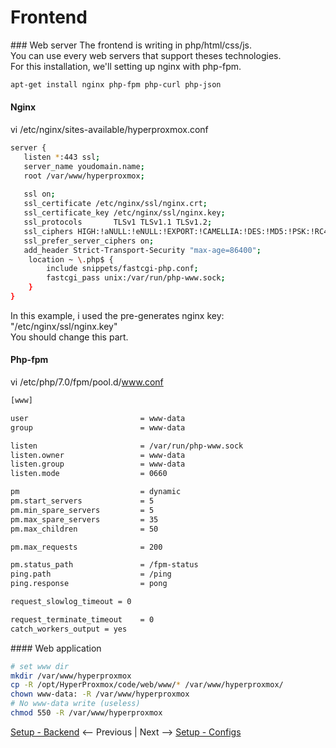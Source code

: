 # Frontend

### Web server
The frontend is writing in php/html/css/js.  
You can use every web servers that support theses technologies.  
For this installation, we'll setting up nginx with php-fpm.

``` bash
apt-get install nginx php-fpm php-curl php-json
```

#### Nginx
vi /etc/nginx/sites-available/hyperproxmox.conf
``` bash
server {
   listen *:443 ssl;
   server_name youdomain.name;
   root /var/www/hyperproxmox;
   
   ssl on;
   ssl_certificate /etc/nginx/ssl/nginx.crt;
   ssl_certificate_key /etc/nginx/ssl/nginx.key;
   ssl_protocols       TLSv1 TLSv1.1 TLSv1.2;
   ssl_ciphers HIGH:!aNULL:!eNULL:!EXPORT:!CAMELLIA:!DES:!MD5:!PSK:!RC4;
   ssl_prefer_server_ciphers on;
   add_header Strict-Transport-Security "max-age=86400";
    location ~ \.php$ {
        include snippets/fastcgi-php.conf;
        fastcgi_pass unix:/var/run/php-www.sock;
    }
}

```

In this example, i used the pre-generates nginx key: "/etc/nginx/ssl/nginx.key"  
You should change this part.  

#### Php-fpm
vi /etc/php/7.0/fpm/pool.d/www.conf
``` bash
[www]

user                         = www-data
group                        = www-data

listen                       = /var/run/php-www.sock
listen.owner                 = www-data
listen.group                 = www-data
listen.mode                  = 0660

pm                           = dynamic
pm.start_servers             = 5
pm.min_spare_servers         = 5
pm.max_spare_servers         = 35
pm.max_children              = 50

pm.max_requests              = 200

pm.status_path               = /fpm-status
ping.path                    = /ping
ping.response                = pong

request_slowlog_timeout = 0

request_terminate_timeout    = 0
catch_workers_output = yes

```

#### Web application
``` bash
# set www dir
mkdir /var/www/hyperproxmox
cp -R /opt/HyperProxmox/code/web/www/* /var/www/hyperproxmox/
chown www-data: -R /var/www/hyperproxmox
# No www-data write (useless)
chmod 550 -R /var/www/hyperproxmox
```

[Setup - Backend](02-backend.md) <-- Previous | Next --> [Setup - Configs](04-configs.md)